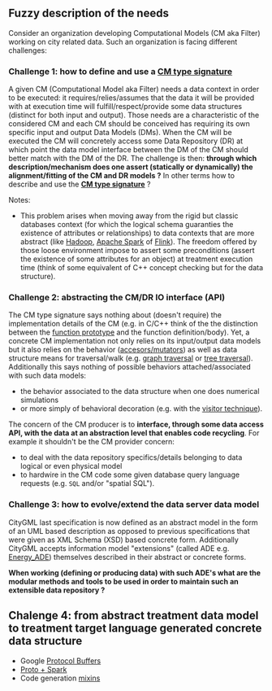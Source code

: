 ## Fuzzy description of the needs
Consider an organization developing Computational Models (CM aka Filter) working on city related data. Such an organization is facing different challenges:

### Challenge 1: how to define and use a [**CM type signature**](https://en.wikipedia.org/wiki/Type_signature)
A given CM (Computational Model aka Filter) needs a data context in order to be executed: it requires/relies/assumes that the data it will be provided with at execution time will fulfill/respect/provide some data structures (distinct for both input and output). 
Those needs are a characteristic of the considered CM and each CM should be conceived has requiring its own specific input and output Data Models (DMs).
When the CM will be executed the CM will concretely access some Data Repository (DR) at which point the data model interface between the DM of the CM should better match with the DM of the DR. The challenge is then: **through which description/mechanism does one assert (statically or dynamically) the alignment/fitting of the CM and DR models ?** In other terms how to describe and use the [**CM type signature**](https://en.wikipedia.org/wiki/Type_signature) ?

Notes:
 * This problem arises when moving away from the rigid but classic databases context (for which the logical schema guaranties the existence of attributes or relationships) to data contexts that are more abstract (like [Hadoop](http://hadoop.apache.org/), [Apache Spark](http://spark.apache.org/) of [Flink](https://flink.apache.org/)). The freedom offered by those loose environment impose to assert some preconditions (assert the existence of some attributes for an object) at treatment execution time (think of some equivalent of C++ concept checking but for the data structure).
   
### Challenge 2: abstracting the CM/DR IO interface (API)
The CM type signature says nothing about (doesn't require) the implementation details of the CM (e.g. in C/C++ think of the the distinction between the [function prototype](https://en.wikipedia.org/wiki/Function_prototype) and the function definition/body). 
Yet, a concrete CM implementation not only relies on its input/output data models but it also relies on the behavior ([accesors/mutators](https://en.wikipedia.org/wiki/Mutator_method)) as well as data structure means for traversal/walk (e.g. [graph traversal](https://en.wikipedia.org/wiki/Graph_traversal) or [tree traversal](https://en.wikipedia.org/wiki/Tree_traversal)). 
Additionally this says nothing of possible behaviors attached/associated with such data models: 
 * the behavior associated to the data structure when one does numerical simulations  
 * or more simply of behavioral decoration (e.g. with the [visitor technique](https://en.wikipedia.org/wiki/Visitor_pattern)). 
   
The concern of the CM producer is to **interface, through some data access API, with the data at an abstraction level that enables code recycling**. For example it shouldn't be the CM provider concern:
 * to deal with the data repository specifics/details belonging to data logical or even physical model
 * to hardwire in the CM code some given database query language requests (e.g. `SQL` and/or "spatial SQL"). 

### Challenge 3: how to evolve/extend the data server data model  
CityGML last specification is now defined as an abstract model in the form of an UML based description as opposed to previous specifications that were given as XML Schema (XSD)  based concrete form. 
Additionally CityGML accepts information model "extensions" (called ADE e.g. [Energy_ADE](http://www.citygmlwiki.org/index.php/CityGML_Energy_ADE)) themselves described in their abstract or concrete forms.

**When working (defining or producing data) with such ADE's what are the modular methods and tools to be used in order to maintain such an extensible data repository ?**  

## Chalenge 4: from abstract treatment data model to treatment target language generated concrete data structure
 * Google [Protocol Buffers](https://developers.google.com/protocol-buffers/docs/overview)
 * [Proto + Spark](http://stackoverflow.com/questions/34487996/how-can-i-use-proto3-with-hadoop-spark)
 * Code generation [mixins](https://en.wikipedia.org/wiki/Mixin#Programming_languages_that_use_mixins)
